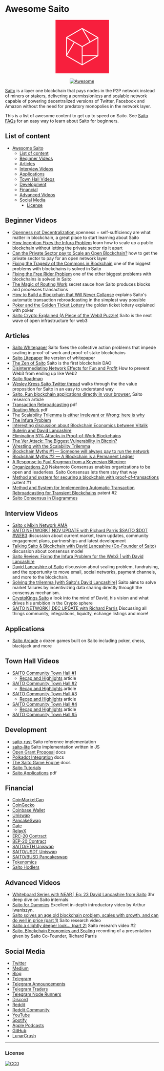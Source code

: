 Awesome Saito
===============
<div align="center">
<img src="https://github.com/0xluminous/awesome-saito/blob/main/logo.png?raw=true" alt="Saito" width="175" />

[![Awesome](https://cdn.rawgit.com/sindresorhus/awesome/d7305f38d29fed78fa85652e3a63e154dd8e8829/media/badge.svg)](https://github.com/sindresorhus/awesome)
</div>

<a href="https://saito.io/">Saito</a> is a layer one blockchain that pays nodes in the P2P network instead of miners or stakers, delivering a permissionless and scalable network capable of powering decentralized versions of Twitter, Facebook and Amazon without the need for predatory monopolies in the network layer.

This is a list of awesome content to get up to speed on Saito. See [Saito FAQs](https://saitofaqs.com/) for an easy way to learn about Saito for beginners.


## List of content

- [Awesome Saito](#awesome-saito)
  - [List of content](#list-of-content)
  - [Beginner Videos](#beginner-videos)
  - [Articles](#articles)
  - [Interview Videos](#interview-videos)
  - [Applications](#applications)
  - [Town Hall Videos](#town-hall-videos)
  - [Development](#development)
  - [Financial](#financial)
  - [Advanced Videos](#advanced-videos)
  - [Social Media](#social-media)
    - [License](#license)

## Beginner Videos
* [Openness not Decentralization ](https://www.youtube.com/watch?v=C81D6B9sgH8) openness + self-sufficiency are what matter in blockchain, a great place to start learning about Saito
* [How Inception Fixes the Infura Problem](https://www.youtube.com/watch?v=fJGuxcEvats) learn how to scale up a public blockchain without letting the private sector rip it apart
* [Can the Private Sector pay to Scale an Open Blockchain?](https://www.youtube.com/watch?v=6gXjUnSyDrM) how to get the private sector to pay for an open network layer
* [Fixing the Tragedy of the Commons in Blockchain](https://www.youtube.com/watch?v=YhC6hXAwBAU) one of the biggest problems with blockchains is solved in Saito
* [Fixing the Free Rider Problem](https://www.youtube.com/watch?v=uWzhmoSL6Yw) one of the other biggest problems with blockchains is solved in Saito
* [The Magic of Routing Work](https://www.youtube.com/watch?v=7LQQWOIeWSw) secret sauce how Saito produces blocks and processes transactions
* [How to Build a Blockchain that Will Never Collapse](https://www.youtube.com/watch?v=agppUdX9YvI) explains Saito's automatic transaction rebroadcasting in the simplest way possible
* [Poker and the Golden Ticket Lottery](https://www.youtube.com/watch?v=Vim0qeiSVHo) the golden ticket lottery explained with poker
* [Saito Crypto Explained (A Piece of the Web3 Puzzle)](https://www.youtube.com/watch?v=US4um2nuxfw) Saito is the next wave of open infrastructure for web3

## Articles
* [Saito Whitepaper](https://saito.io/saito-whitepaper.pdf) Saito fixes the collective action problems that impede scaling in proof-of-work and proof-of stake blockchains
* [Saito Litepaper](https://docs.google.com/viewer?url=https://github.com/SaitoTech/saito-lite/raw/master/docs/saito-litepaper.pdf) lite version of whitepaper
* [The Zen of Saito](https://medium.com/@0xluminous/the-zen-of-saito-5d7ca977ac4f) Saito is the first blockchain DAO
* [Disintermediating Network Effects for Fun and Profit](https://medium.com/@0xluminous/disintermediating-network-effects-for-fun-and-profit-fd2a44835013) How to prevent Web3 from ending up like Web2
* [Saito Roadmap](https://org.saito.tech/saito-roadmap-update/)
* [Wesley Kress Saito Twitter thread](https://twitter.com/WesleyBKress/status/1476036638044143623) walks through the the value proposition for Saito in an easy to understand way
* [Saito. Run blockchain applications directly in your browser.](https://medium.com/4svio/saito-303a7884ef18) Saito research article
* [Transaction Rebroadcasting](https://org.saito.tech/wp-content/uploads/2021/03/Saito-2021-Transaction-Rebroadcasting.pdf) pdf
* [Routing Work](https://org.saito.tech/wp-content/uploads/2021/03/Saito-2021-Routing-Work.pdf) pdf
* [The Scalability Trilemma is either Irrelevant or Wrong: here is why](https://saitoofficial.medium.com/the-scalability-trilemma-is-either-irrelevant-or-wrong-heres-why-bd1e8fb51061)
* [The Infura Problem](https://saitoofficial.medium.com/the-infura-problem-fe68866484ec)
* [Interesting discussion about Blockchain Economics between Vitalik Buterin and David Lancashire](https://www.reddit.com/r/CryptoCurrency/comments/pd1xc1/interesting_discussion_about_blockchain_economics/)
* [Eliminating 51% Attacks in Proof-of-Work Blockchains](https://saitoofficial.medium.com/eliminating-51-attacks-in-proof-of-work-blockchains-e95c60d6085a)
* [The Ver Attack: The Biggest Vulnerability in Bitcoin?](https://saitoofficial.medium.com/the-ver-attack-the-biggest-vulnerability-in-bitcoin-a9378138ea45)
* [Wrestling with the Scalability Trilemma](https://saitoofficial.medium.com/wrestling-with-the-scalability-trilemma-1eef0426673)
* [Blockchain Myths #1 — Someone will always pay to run the network](https://saitoofficial.medium.com/blockchain-myths-1-someone-will-always-pay-to-run-the-network-44d3dc56f04a)
* [Blockchain Myths #2 — A Blockchain is a Permanent Ledger](https://saitoofficial.medium.com/blockchain-myths-2-a-blockchain-is-a-permanent-ledger-fd1e99409df5)
* [A Response to Paul Krugman from a Keynesian Bitcoiner](https://org.saito.tech/an-response-to-paul-krugman-from-a-keynesian-bitcoiner/)
* [Organizations 2.0](https://0xluminous.com/organizations-2-0-d1b2330b83e7) Nakamoto Consensus enables organizations to be open and leaderless. Saito Consensus lets them stay that way
* [Method and system for securing a blockchain with proof-of-transactions](https://patents.google.com/patent/US10230530B2/en) patent #1
* [Method and System for Implementing Automatic Transaction Rebroadcasting for Transient Blockchains](https://patents.google.com/patent/US20190296915A1/en) patent #2
* [Saito Consensus in Diagrammes](https://docs.google.com/presentation/d/1y2U9SI_18pp_leFZ6K5B4E7-Ein1fuz_ySI6eQNN18M/edit#slide=id.p)


## Interview Videos
* [Saito x Mixin Network AMA](https://www.youtube.com/watch?v=0UOxmQrfrB8)
* [SAITO NETWORK | NOV UPDATE with Richard Parris $SAITO $DOT #WEB3](https://www.youtube.com/watch?v=t2kU28Oew6g) discussion about current market, team updates, community engagement plans, partnerships and latest development
* [Talking Saito & Blockchain with David Lancashire (Co-Founder of Saito)](https://www.youtube.com/watch?v=lUm-ekutIJk) discussion about consensus model
* [Saito Review: Fixing the Infura Problem for the Web3 | with David Lancashire](https://www.youtube.com/watch?v=eZUQU8vr_2Y)
* [David Lancashire of Saito](https://www.youtube.com/watch?v=fCnj27Oq3to) discussion about scaling problem, fundraising, and the opportunity to move email, social networks, payment channels, and more to the blockchain.
* [Solving the trilemma [with Saito's David Lancashire]](https://www.youtube.com/watch?v=SxbCGjjpXeI) Saito aims to solve market failures by incentivizing data sharing directly through the consensus mechanism. 
* [CryptoKings Saito](https://www.youtube.com/watch?v=wdmRs6ZjFTk) a look into the mind of David, his vision and what drives his ambition in the Crypto sphere
* [SAITO NETWORK | DEC UPDATE with Richard Parris](https://www.youtube.com/watch?v=itV8IpaDNf8) Discussing all things community, integrations, liquidty, echange listings and more!

## Applications
* [Saito Arcade](https://saito.io/arcade/) a dozen games built on Saito including poker, chess, blackjack and more

## Town Hall Videos
* [SAITO Community Town Hall #1](https://www.youtube.com/watch?v=ky9aYWMeQEY)
  * [Recap and Highlights](https://org.saito.tech/saito-community-town-hall-1-highlights-and-recap/) article
* [SAITO Community Town Hall #2](https://www.youtube.com/watch?v=HTC7lsGibTI)
  * [Recap and Highlights](https://org.saito.tech/saito-community-town-hall-2-highlights-and-recap/) article
* [SAITO Community Town Hall #3](https://www.youtube.com/watch?v=XiljMugIJfc)
  * [Recap and Highlights](https://org.saito.tech/saito-community-town-hall-3-highlights-and-recap/) article
* [SAITO Community Town Hall #4](https://www.youtube.com/watch?v=Gt_TojhmaxI)
  * [Recap and Highlights](https://org.saito.tech/saito-community-town-hall-4-highlights-and-recap/) article
* [SAITO Community Town Hall #5](https://www.youtube.com/watch?v=aqY6YdZOamo)

## Development
* [saito-rust](https://github.com/SaitoTech/saito-rust) Saito reference implementation
* [saito-lite](https://github.com/SaitoTech/saito-lite) Saito implementation written in JS
* [Open Grant Proposal](https://github.com/w3f/Grants-Program/blob/master/applications/saito-game-protocol-and-engine.md) docs
* [Polkadot Integration](https://github.com/SaitoTech/saito-lite/blob/master/docs/polkadot.md) docs
* [The Saito Game Engine](https://github.com/SaitoTech/saito-lite/tree/master/docs/saito-game-engine) docs
* [Saito Tutorials](https://org.saito.tech/introduction-to-saito-development/)
* [Saito Applications](https://org.saito.tech/wp-content/uploads/2021/03/Saito-2021-Applications.pdf) pdf

## Financial
* [CoinMarketCap](https://coinmarketcap.com/currencies/saito/)
* [CoinGecko](https://www.coingecko.com/en/coins/saito)
* [Coinbase Wallet](https://www.coinbase.com/how-to-buy/saito)
* [Uniswap](https://org.saito.tech/saito-ido-guide/)
* [PancakeSwap](https://org.saito.tech/buying-selling-and-staking-saito-live-on-pancakeswap/)
* [Gate](https://www.gate.io/trade/SAITO_USDT)
* [RelayX](https://relayx.com/market/SAITO)
* [ERC-20 Contract](https://etherscan.io/token/0xFa14Fa6958401314851A17d6C5360cA29f74B57B)
* [BEP-20 Contract](https://bscscan.com/address/0x3c6dad0475d3a1696b359dc04c99fd401be134da)
* [SAITO/ETH Uniswap](https://v2.info.uniswap.org/pair/0xdfcf744c8ae896e8631ba9b9dc717546646f6708)
* [SAITO/USDT Uniswap](https://info.uniswap.org/#/pools/0x19f83460e387f1b01f94b85c2532ebc15b0b712e)
* [SAITO/BUSD Pancakeswap](https://pancakeswap.finance/info/pool/0xc595bea9ba58d0cada5fa287dda4f30517c3e1a4)
* [Tokenomics](https://saito.io/saito-tokenomics.pdf)
* [Saito Hodlers](https://saitohodlers.com/)

## Advanced Videos
* [Whiteboard Series with NEAR | Ep: 23 David Lancashire from Saito](https://www.youtube.com/watch?v=KGOZ7udYz0A) 3hr deep dive on Saito internals
* [Saito for Dummies](https://www.youtube.com/watch?v=bhKe4NSURrc&t=61s) Excellent in-depth introductory video by Arthur Iwaniszyn.
* [Saito solves an age old blockchain problem, scales with growth, and can do well in price (part 1)](https://www.youtube.com/watch?v=8UTfNWH9Ap4) Saito research video
* [Saito a slightly deeper look... (part 2)](https://www.youtube.com/watch?v=UxlRHHlOHyo) Saito research video #2
* [Saito, Blockchain Economics and Scaling](https://www.youtube.com/watch?v=r7pyaZqvX0Q) recording of a presentation given by Saito Co-Founder, Richard Parris



## Social Media
* [Twitter](https://twitter.com/SaitoOfficial)
* [Medium](https://saitoofficial.medium.com/)
* [Blog](https://org.saito.tech/blog/)
* [Telegram](https://t.me/SaitoIO)
* [Telegram Announcements](https://t.me/SaitoIOann)
* [Telegram Traders](https://t.me/saitotraders)
* [Telegram Node Runners](https://t.me/SaitoNodeRunners)
* [Discord](https://discord.com/invite/HjTFh9Tfec)
* [Reddit](https://www.reddit.com/r/SaitoIO/)
* [Reddit Community](https://www.reddit.com/r/SaitoCrypto/)
* [YouTube](https://www.youtube.com/channel/UCRUhZVAUH4JyWUFmxm5P6dQ)
* [Spotify](https://open.spotify.com/show/7fjh4SpOoMEmw8LLGerzaQ)
* [Apple Podcasts](https://podcasts.apple.com/gb/podcast/the-saito-social/id1462267012)
* [GitHub](https://github.com/SaitoTech)
* [LunarCrush](https://lunarcrush.com/coins/saito/saito)

---

### License

[![CC0](https://i.creativecommons.org/p/zero/1.0/88x31.png)](https://creativecommons.org/publicdomain/zero/1.0/)
